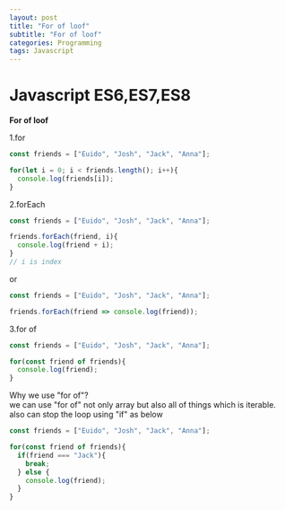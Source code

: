 ```yaml
---
layout: post
title: "For of loof"
subtitle: "For of loof"
categories: Programming
tags: Javascript
---
```

# **Javascript ES6,ES7,ES8** <br>

**For of loof**<br>

1.for
```javascript
const friends = ["Euido", "Josh", "Jack", "Anna"];

for(let i = 0; i < friends.length(); i++){
  console.log(friends[i]);
}
```

2.forEach
```javascript
const friends = ["Euido", "Josh", "Jack", "Anna"];

friends.forEach(friend, i){
  console.log(friend + i);
}
// i is index
```
or
```javascript
const friends = ["Euido", "Josh", "Jack", "Anna"];

friends.forEach(friend => console.log(friend));
```

3.for of
```javascript
const friends = ["Euido", "Josh", "Jack", "Anna"];

for(const friend of friends){
  console.log(friend);
}
```
Why we use "for of"? <br>
we can use "for of" not only array but also all of things which is iterable. <br>
also can stop the loop using "if" as below <br>
```javascript
const friends = ["Euido", "Josh", "Jack", "Anna"];

for(const friend of friends){
  if(friend === "Jack"){
    break;
  } else {
    console.log(friend);
  }
}
```